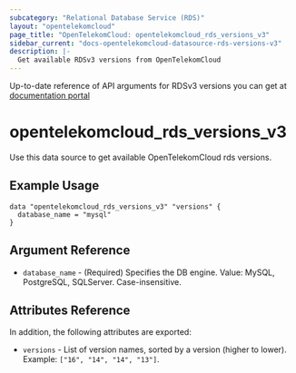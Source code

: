 ```yaml
---
subcategory: "Relational Database Service (RDS)"
layout: "opentelekomcloud"
page_title: "OpenTelekomCloud: opentelekomcloud_rds_versions_v3"
sidebar_current: "docs-opentelekomcloud-datasource-rds-versions-v3"
description: |-
  Get available RDSv3 versions from OpenTelekomCloud
---
```


Up-to-date reference of API arguments for RDSv3 versions you can get at
[documentation portal](https://docs.otc.t-systems.com/relational-database-service/api-ref/api_v3_recommended/querying_version_information_about_a_db_engine.html)

# opentelekomcloud_rds_versions_v3

Use this data source to get available OpenTelekomCloud rds versions.

## Example Usage

```hcl
data "opentelekomcloud_rds_versions_v3" "versions" {
  database_name = "mysql"
}
```

## Argument Reference

* `database_name` - (Required) Specifies the DB engine. Value: MySQL, PostgreSQL, SQLServer. Case-insensitive.

## Attributes Reference

In addition, the following attributes are exported:

* `versions` - List of version names, sorted by a version (higher to lower). Example: `["16", "14", "14", "13"]`.
